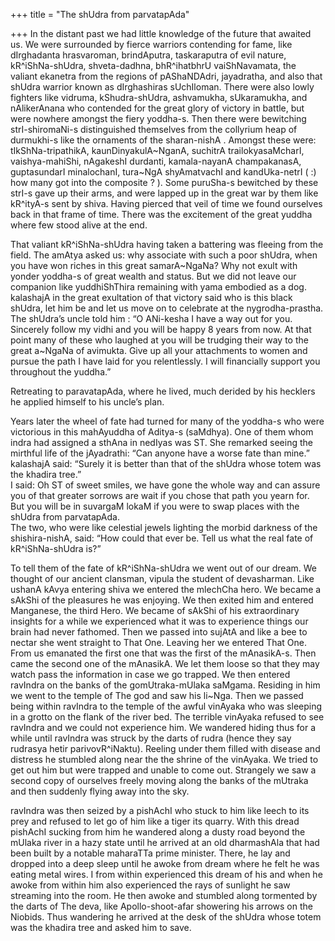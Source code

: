 +++
title = "The shUdra from parvatapAda"

+++
In the distant past we had little knowledge of the future that awaited
us. We were surrounded by fierce warriors contending for fame, like
dIrghadanta hrasvaroman, brindAputra, taskaraputra of evil nature,
kR^iShNa-shUdra, shveta-dadhna, bhR^ihatbhrU vaiShNavamata, the valiant
ekanetra from the regions of pAShaNDAdri, jayadratha, and also that
shUdra warrior known as dIrghashiras sUchIloman. There were also lowly
fighters like vidruma, kShudra-shUdra, ashvamukha, sUkaramukha, and
nAlikerAnana who contended for the great glory of victory in battle, but
were nowhere amongst the fiery yoddha-s. Then there were bewitching
strI-shiromaNi-s distinguished themselves from the collyrium heap of
durmukhi-s like the ornaments of the sharan-nishA . Amongst these were:
tIkShNa-tripathikA, kaunDinyakulA\~NganA, suchitrA trailokyasaMcharI,
vaishya-mahiShi, nAgakeshI durdanti, kamala-nayanA champakanasA,
guptasundarI minalochanI, tura\~NgA shyAmatvachI and kandUka-netrI ( :)
how many got into the composite ? ). Some puruSha-s bewitched by these
strI-s gave up their arms, and were lapped up in the great war by them
like kR^ityA-s sent by shiva. Having pierced that veil of time we found
ourselves back in that frame of time. There was the excitement of the
great yuddha where few stood alive at the end.

That valiant kR^iShNa-shUdra having taken a battering was fleeing from
the field. The amAtya asked us: why associate with such a poor shUdra,
when you have won riches in this great samarA\~NgaNa? Why not exult with
yonder yoddha-s of great wealth and status. But we did not leave our
companion like yuddhiShThira remaining with yama embodied as a dog.
kalashajA in the great exultation of that victory said who is this black
shUdra, let him be and let us move on to celebrate at the
nygrodha-prastha. The shUdra’s uncle told him : “O ANi-kesha I have a
way out for you. Sincerely follow my vidhi and you will be happy 8 years
from now. At that point many of these who laughed at you will be
trudging their way to the great a\~NgaNa of avimukta. Give up all your
attachments to women and pursue the path I have laid for you
relentlessly. I will financially support you throughout the yuddha.”

Retreating to paravatapAda, where he lived, much derided by his hecklers
he applied himself to his uncle’s plan.

Years later the wheel of fate had turned for many of the yoddha-s who
were victorious in this mahAyuddha of Aditya-s (saMdhya). One of them
whom indra had assigned a sthAna in nedIyas was ST. She remarked seeing
the mirthful life of the jAyadrathi: “Can anyone have a worse fate than
mine.”  
kalashajA said: “Surely it is better than that of the shUdra whose totem
was the khadira tree.”  
I said: Oh ST of sweet smiles, we have gone the whole way and can assure
you of that greater sorrows are wait if you chose that path you yearn
for. But you will be in suvargaM lokaM if you were to swap places with
the shUdra from parvatapAda.  
The two, who were like celestial jewels lighting the morbid darkness of
the shishira-nishA, said: “How could that ever be. Tell us what the real
fate of kR^iShNa-shUdra is?”

To tell them of the fate of kR^iShNa-shUdra we went out of our dream. We
thought of our ancient clansman, vipula the student of devasharman. Like
ushanA kAvya entering shiva we entered the mlechCha hero. We became a
sAkShi of the pleasures he was enjoying. We then exited him and entered
Manganese, the third Hero. We became of sAkShi of his extraordinary
insights for a while we experienced what it was to experience things our
brain had never fathomed. Then we passed into sujAtA and like a bee to
nectar she went straight to That One. Leaving her we entered That One.
From us emanated the first one that was the first of the mAnasikA-s.
Then came the second one of the mAnasikA. We let them loose so that they
may watch pass the information in case we go trapped. We then entered
ravIndra on the banks of the gomUtraka-mUlaka saMgama. Residing in him
we went to the temple of The god and saw his li\~Nga. Then we passed
being within ravIndra to the temple of the awful vinAyaka who was
sleeping in a grotto on the flank of the river bed. The terrible
vinAyaka refused to see ravIndra and we could not experience him. We
wandered hiding thus for a while until ravIndra was struck by the darts
of rudra (hence they say rudrasya hetir parivovR^iNaktu). Reeling under
them filled with disease and distress he stumbled along near the the
shrine of the vinAyaka. We tried to get out him but were trapped and
unable to come out. Strangely we saw a second copy of ourselves freely
moving along the banks of the mUtraka and then suddenly flying away into
the sky.

ravIndra was then seized by a pishAchI who stuck to him like leech to
its prey and refused to let go of him like a tiger its quarry. With this
dread pishAchI sucking from him he wandered along a dusty road beyond
the mUlaka river in a hazy state until he arrived at an old dharmashAla
that had been built by a notable maharaTTa prime minister. There, he lay
and dropped into a deep sleep until he awoke from dream where he felt he
was eating metal wires. I from within experienced this dream of his and
when he awoke from within him also experienced the rays of sunlight he
saw streaming into the room. He then awoke and stumbled along tormented
by the darts of The deva, like Apollo-shoot-afar showering his arrows on
the Niobids. Thus wandering he arrived at the desk of the shUdra whose
totem was the khadira tree and asked him to save.
